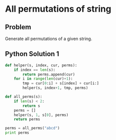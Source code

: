 # All permutations of string

## Problem
Generate all permutations of a given string.

## Python Solution 1
```python
def helper(s, index, cur, perms):
    if index == len(s):
        return perms.append(cur)
    for i in range(len(cur)+1):
        tmp = cur[0:i] + s[index] + cur[i:]
        helper(s, index+1, tmp, perms)

def all_perms(s):
    if len(s) < 2:
        return s
    perms = []
    helper(s, 1, s[0], perms)
    return perms

perms = all_perms("abcd")
print perms
```